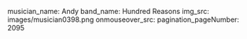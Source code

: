 musician_name: Andy
band_name: Hundred Reasons
img_src: images/musician0398.png
onmouseover_src: 
pagination_pageNumber: 2095